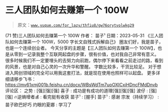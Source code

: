 # 三人团队如何去赚第一个 100W

> 原文：[`www.yuque.com/for_lazy/thfiu8/gw76orytvolwkg29`](https://www.yuque.com/for_lazy/thfiu8/gw76orytvolwkg29)

<ne-h2 id="a25c7e79" data-lake-id="a25c7e79"><ne-heading-ext><ne-heading-anchor></ne-heading-anchor><ne-heading-fold></ne-heading-fold></ne-heading-ext><ne-heading-content><ne-text id="u89f6b49e">(71 赞)三人团队如何去赚第一个 100W</ne-text></ne-heading-content></ne-h2> <ne-p id="u14805ce6" data-lake-id="u14805ce6"><ne-text id="u51f6e275">作者： 苗子¹</ne-text></ne-p> <ne-p id="ud8fcc0cc" data-lake-id="ud8fcc0cc"><ne-text id="u2d1df052">日期：2023-05-31</ne-text></ne-p> <ne-p id="u5fcecc7f" data-lake-id="u5fcecc7f"><ne-text id="uf73de4d1">《三人团队如何去赚第一个 100W，5000 字长文自残式拆解自己》</ne-text></ne-p> <ne-p id="u9d7db81b" data-lake-id="u9d7db81b"><ne-text id="u15804d8e">圈友们好，我是苗子，也是一个连续创业者。</ne-text></ne-p> <ne-p id="u273bf0b0" data-lake-id="u273bf0b0"><ne-text id="uabe3c5b1">今天分享的主题是【三人团队如何去赚第一个 100W】，也是从零到一记录我整个互联网起盘的步骤，很有价值，也对我自己非常有意义。</ne-text></ne-p> <ne-p id="u4516b347" data-lake-id="u4516b347"><ne-text id="u395a3040">很多时候我们不一定要埋头的去努力向前跑，偶尔停下来看看之前走过的路，看到的风景，也是对自己心灵的一次升华和警醒。</ne-text></ne-p> <ne-p id="u38ffb6cb" data-lake-id="u38ffb6cb"><ne-text id="u1514563a">字数比较多，干货比较足。</ne-text></ne-p> <ne-p id="u93029c27" data-lake-id="u93029c27"><ne-text id="u08e384f2">对于想进入网创领域的完全可以用我这套打法，就是现在使用也照样可以起盘。</ne-text></ne-p> <ne-p id="uaf77169b" data-lake-id="uaf77169b"><ne-text id="ucc3ed674">更多详细请移步飞书：</ne-text>[<ne-text id="u51224607">https://mv61xmj001b.feishu.cn/docx/WBsWdTm7uoOXICxiHDncFMdDnvb</ne-text>](https://mv61xmj001b.feishu.cn/docx/WBsWdTm7uoOXICxiHDncFMdDnvb)</ne-p> <ne-hole id="u7c8fd8d9" data-lake-id="u7c8fd8d9"><ne-card data-card-name="hr" data-card-type="block" id="R7Qxy" data-event-boundary="card"><ne-p id="u4ced555c" data-lake-id="u4ced555c"><ne-text id="ubc110c55">评论区：</ne-text></ne-p> <ne-p id="u74003977" data-lake-id="u74003977"><ne-text id="u3d0ae672">之势 : [强][强][强]</ne-text> <ne-text id="ude412221">喜子 : 成功是有成功的道理[强][强][强]</ne-text> <ne-text id="ucd2d3230">波仔 : [强][强]</ne-text> <ne-text id="uc3f0204c">🔥逆熵增者💰 : 看完挺有收获</ne-text> <ne-text id="u70e1e9fc">苗子¹ : [握手]</ne-text> <ne-text id="ud5f06523">苗子¹ : 感谢</ne-text> <ne-text id="uf37de112">宗发（持续学习） : 苗子欧巴好巧</ne-text> <ne-text id="u6a111569">灼眼的夏娜 : 学习了</ne-text></ne-p></ne-card></ne-hole>